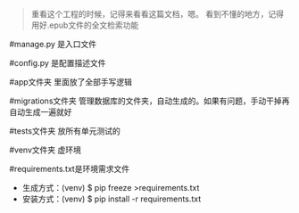 >重看这个工程的时候，记得来看看这篇文档，嗯。
>看到不懂的地方，记得用好.epub文件的全文检索功能

#manage.py 是入口文件


#config.py 是配置描述文件

#app文件夹 里面放了全部手写逻辑

#migrations文件夹 管理数据库的文件夹，自动生成的。如果有问题，手动干掉再自动生成一遍就好

#tests文件夹 放所有单元测试的

#venv文件夹 虚环境

#requirements.txt是环境需求文件
- 生成方式：(venv) $ pip freeze >requirements.txt
- 安装方式：(venv) $ pip install -r requirements.txt



